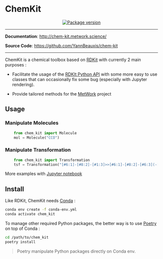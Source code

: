 # ChemKit

<p align="center">
<a href="https://pypi.org/project/chem-kit" target="_blank">
    <img src="https://img.shields.io/pypi/v/chem-kit?color=%2334D058&label=pypi%20package" alt="Package version">
</a>
</p>

---

**Documentation**: <a href="http://chem-kit.metwork.science/" target="_blank">http://chem-kit.metwork.science/</a>

**Source Code**: <a href="https://github.com/YannBeauxis/chem-kit" target="_blank">https://github.com/YannBeauxis/chem-kit</a>

---

ChemKit is a chemical toolbox based on [RDKit](https://www.rdkit.org/) with currently 2 main purposes :

- Facilitate the usage of the [RDKIt Python API](https://www.rdkit.org/docs/api-docs.html)
 with some more easy to use classes that can occasionally fix some bug (especially with Jupyter rendering).

- Provide tailored methods for the [MetWork](http://www.metwork.science) project

## Usage

### Manipulate Molecules

```python
    from chem_kit import Molecule
    mol = Molecule("CCO")
```

### Manipulate Transformation

```python
    from chem_kit import Transformation
    tsf = Transformation("[#6:1]-[#8:2]-[#1:3]>>[#6:1]-[#8:2]-[#6:3](-[#1])(-[#1])-[#1]")
```

More examples with [Jupyter notebook](http://chem-kit.metwork.science/jupyter_example/)

## Install

Like RDKit, ChemKit needs [Conda](https://docs.conda.io) :

```bash
conda env create -f conda-env.yml
conda activate chem_kit
```

To manage other required Python packages, 
the better way is to use [Poetry](https://python-poetry.org) on top of Conda :

```bash
cd /path/to/chem_kit
poetry install
```

> Poetry manipulate Python packages directly on Conda env.
